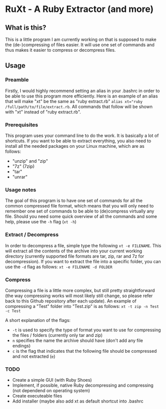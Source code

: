 # RuXt - A Ruby Extractor (and more)
## What is this?
This is a little program I am currently working on that is supposed to make the (de-)compressing of files easier. It will use one set of commands and thus makes it easier to compress or decompress files.

## Usage
### Preamble
Firstly, I would highly recommend setting an alias in your .bashrc in order to be able to use this program more efficiently. Here is an example of an alias that will make "xt" be the same as "ruby extract.rb"
`alias xt="ruby /full/path/to/file/extract.rb`. All commands that follow will be shown with "xt" instead of "ruby extract.rb".

### Prerequisites
This program uses your command line to do the work. It is basically a lot of shortcuts. If you want to be able to extract everything, you also need to install all the needed packages on your Linux machine, which are as follows:
+ "unzip" and "zip"
+ "7z" (7zip)
+ "tar"
+ "unrar"

### Usage notes
The goal of this program is to have one set of commands for all the common compressed file format, which means that you will only need to remember one set of commands to be able to (de)compress virtually any file. Should you need some quick overview of all the commands and some help, please use the `-h` flag (`xt -h`)

### Extract / Decompress
In order to decompress a file, simple type the following
`xt -e FILENAME`. This will extract all the contents of the archive into your current working directory (currently supported file formats are tar, zip, rar and 7z for decompression). If you want to extract the file into a specific folder, you can use the `-d` flag as follows:
`xt -e FILENAME -d FOLDER`

### Compress
Compressing a file is a little more complex, but still pretty straightforward (the way compressing works will most likely still change, so please refer back to this Github repository after each update).
An example of compressing a "Test" folder into "Test.zip" is as follows:
`xt -t zip -n Test -c Test`

A short explanation of the flags:
+ `-t` is used to specify the type of format you want to use for compressing the files / folders (currently only tar and zip)
+ `n` specifies the name the archive should have (don't add any file endings)
+ `c` is the flag that indicates that the following file should be compressed and not extracted (`e`)

### TODO
+ Create a simple GUI (with Ruby Shoes)
+ Implement, if possible, native Ruby decompressing and compressing (not dependend on operating system)
+ Create executeable files
+ Add installer (maybe also add xt as default shortcut into .bashrc

